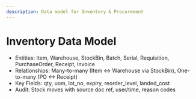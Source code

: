 ```yaml
---
description: Data model for Inventory & Procurement
---
```


# Inventory Data Model
- Entities: Item, Warehouse, StockBin, Batch, Serial, Requisition, PurchaseOrder, Receipt, Invoice
- Relationships: Many-to-many (Item <-> Warehouse via StockBin), One-to-many (PO <-> Receipt)
- Key Fields: qty, uom, lot_no, expiry, reorder_level, landed_cost
- Audit: Stock moves with source doc ref, user/time, reason codes

